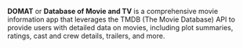 **DOMAT**  or **Database of Movie and TV** is a comprehensive movie information app that leverages the TMDB (The Movie Database) API to provide users with detailed data on movies, including plot summaries, ratings, cast and crew details, trailers, and more. 

